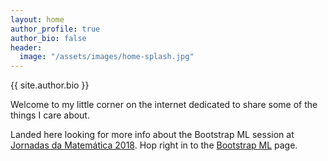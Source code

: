```yaml
---
layout: home
author_profile: true
author_bio: false
header:
  image: "/assets/images/home-splash.jpg"
---
```


{{ site.author.bio }}

Welcome to my little corner on the internet dedicated to share some of the things I care about.

Landed here looking for more info about the Bootstrap ML session at [Jornadas da Matemática 2018](http://nmath.tecnico.ulisboa.pt/jmatematica18/). Hop right in to the [Bootstrap ML](/bootstrap-ml) page.
